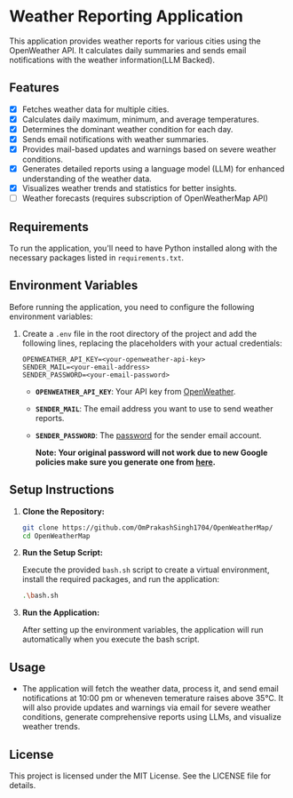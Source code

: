 # Weather Reporting Application

This application provides weather reports for various cities using the OpenWeather API. It calculates daily summaries and sends email notifications with the weather information(LLM Backed).

## Features

- [x] Fetches weather data for multiple cities.
- [x] Calculates daily maximum, minimum, and average temperatures.
- [x] Determines the dominant weather condition for each day.
- [x] Sends email notifications with weather summaries.
- [x] Provides mail-based updates and warnings based on severe weather conditions.
- [x] Generates detailed reports using a language model (LLM) for enhanced understanding of the weather data.
- [x] Visualizes weather trends and statistics for better insights.
- [ ] Weather forecasts (requires subscription of OpenWeatherMap API)

## Requirements

To run the application, you'll need to have Python installed along with the necessary packages listed in `requirements.txt`.

## Environment Variables

Before running the application, you need to configure the following environment variables:

1. Create a `.env` file in the root directory of the project and add the following lines, replacing the placeholders with your actual credentials:

   ```plaintext
   OPENWEATHER_API_KEY=<your-openweather-api-key>
   SENDER_MAIL=<your-email-address>
   SENDER_PASSWORD=<your-email-password>
   ```

   - **`OPENWEATHER_API_KEY`**: Your API key from [OpenWeather](https://home.openweathermap.org/api_keys).
   - **`SENDER_MAIL`**: The email address you want to use to send weather reports.
   - **`SENDER_PASSWORD`**: The [password](https://myaccount.google.com/apppasswords) for the sender email account.

     **Note: Your original password will not work due to new Google policies make sure you generate one from [here](https://myaccount.google.com/apppasswords).**

## Setup Instructions

1. **Clone the Repository:**

   ```bash
   git clone https://github.com/OmPrakashSingh1704/OpenWeatherMap/
   cd OpenWeatherMap
   ```

2. **Run the Setup Script:**

   Execute the provided `bash.sh` script to create a virtual environment, install the required packages, and run the application:

   ```bash
   .\bash.sh
   ```

3. **Run the Application:**

   After setting up the environment variables, the application will run automatically when you execute the bash script.

## Usage

- The application will fetch the weather data, process it, and send email notifications at 10:00 pm or wheneven temerature raises above 35°C. It will also provide updates and warnings via email for severe weather conditions, generate comprehensive reports using LLMs, and visualize weather trends.

## License

This project is licensed under the MIT License. See the LICENSE file for details.
